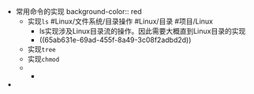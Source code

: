 - 常用命令的实现
  background-color:: red
	- 实现`ls` #Linux/文件系统/目录操作  #Linux/目录 #项目/Linux
		- ls实现涉及Linux目录流的操作。因此需要大概直到Linux目录的实现
		- ((65ab631e-69ad-455f-8a49-3c08f2adbd2d))
	- 实现`tree`
	- 实现`chmod`
	-
		-
-